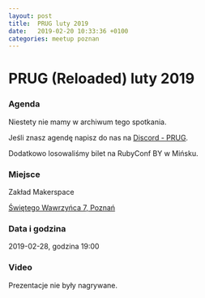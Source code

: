 ```yaml
---
layout: post
title:  PRUG luty 2019
date:   2019-02-20 10:33:36 +0100
categories: meetup poznan
---
```

# PRUG (Reloaded) luty 2019

### Agenda 

Niestety nie mamy w archiwum tego spotkania.

Jeśli znasz agendę napisz do nas na [Discord - PRUG](https://discord.com/channels/929727331621306379/971508899159097387).

Dodatkowo losowaliśmy bilet na RubyConf BY w Mińsku.

### Miejsce

Zakład Makerspace

[Świętego Wawrzyńca 7, Poznań](https://maps.google.com/?q=52.417633056640625,16.904251098632812)

### Data i godzina

2019-02-28, godzina 19:00

### Video

Prezentacje nie były nagrywane.
